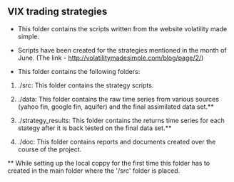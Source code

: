 ## VIX trading strategies

- This folder contains the scripts written from the website volatility
made simple.

- Scripts have been created for the strategies mentioned in the month
  of June. (The link - http://volatilitymadesimple.com/blog/page/2/)

- This folder contains the following folders:

1. ./src: This folder contains the strategy scripts.

2. ./data: This folder contains the raw time series from various
sources (yahoo fin, google fin, aquifer) and the final assimilated
data set.**

3. ./strategy_results: This folder contains the returns time series
for each stategy after it is back tested on the final data set.**

4. ./doc: This folder contains reports and documents created over the
course of the project.

** While setting up the local coppy for the first time this
folder has to created in the main folder where the '/src' folder is
placed.

